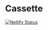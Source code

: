 # Cassette

[![Netlify Status](https://api.netlify.com/api/v1/badges/47fb0959-6e14-46e6-aa85-43c635dfb502/deploy-status)](https://app.netlify.com/sites/cassette-app/deploys)
